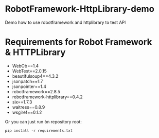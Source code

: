 RobotFramework-HttpLibrary-demo
===============================

Demo how to use robotframework and httplibrary to test API


# Requirements for Robot Framework & HTTPLibrary

* WebOb==1.4
* WebTest==2.0.15
* beautifulsoup4==4.3.2
* jsonpatch==1.7
* jsonpointer==1.4
* robotframework==2.8.5
* robotframework-httplibrary==0.4.2
* six==1.7.3
* waitress==0.8.9
* wsgiref==0.1.2

Or you can just run òn repository root:
```shell
pip install -r requirements.txt
```
